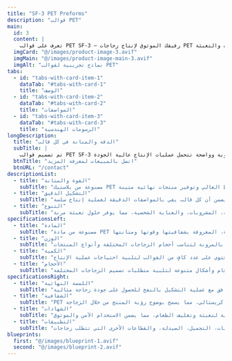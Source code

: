 ```yaml
---
title: "SF-3 PET Preforms"
description: "قوالب PET"
main:
  id: 3
  content: |
    تعرف على قوالب PET SF-3 – رفيقك الموثوق لإنتاج زجاجات PET عالية الجودة. تم تصميم هذه القوالب لتوفير الدقة والمتانة، مما يجعلها الحل المثالي لصناعات المشروبات والتعبئة.
  imgCard: "@/images/product-image-3.avif"
  imgMain: "@/images/product-image-main-3.avif"
  imgAlt: "نماذج تجريبية لقوالب PET"
tabs:
  - id: "tabs-with-card-item-1"
    dataTab: "#tabs-with-card-1"
    title: "الوصف"
  - id: "tabs-with-card-item-2"
    dataTab: "#tabs-with-card-2"
    title: "المواصفات"
  - id: "tabs-with-card-item-3"
    dataTab: "#tabs-with-card-3"
    title: "الرسومات الهندسية"
longDescription:
  title: "الدقة والمتانة في كل قالب"
  subTitle: |
    تم تصميم قوالب PET SF-3 لتلبية المعايير العالية في صناعات المشروبات، التجميل، والصيدلة، مما يضمن زجاجات قوية وواضحة تتحمل عمليات الإنتاج عالية الجودة.
  btnTitle: "اتصل بالمبيعات لمعرفة المزيد"
  btnURL: "/contact"
descriptionList:
  - title: "القوة والمتانة"
    subTitle: "مصنوعة من بلاستيك PET عالي الجودة، هذه القوالب مصممة لتحمل عملية التشكيل بالضغط العالي وتوفير منتجات نهائية متينة."
  - title: "التشكيل الدقيق"
    subTitle: "تم تصميمها من أجل التناسق والموحدة، مما يضمن أن كل قالب يفي بالمواصفات الدقيقة لعملية إنتاج سلسة."
  - title: "التنوع"
    subTitle: "مثالية لعدد من الصناعات بما في ذلك الأغذية، المشروبات، والعناية الشخصية، مما يوفر حلول تعبئة مرنة."
specificationsLeft:
  - title: "المادة"
    subTitle: "مصنوعة من مادة PET عالية الجودة، المعروفة بشفافيتها وقوتها ومتانتها."
  - title: "الوزن"
    subTitle: "متوفرة بأوزان مختلفة، مما يسمح بالمرونة لتناسب أحجام الزجاجات المختلفة وأنواع المنتجات."
  - title: "الكمية"
    subTitle: "كل حزمة تحتوي على عدد كافٍ من القوالب لتلبية احتياجات عملية الإنتاج."
  - title: "الأحجام"
    subTitle: "متوفرة بأحجام وأشكال متنوعة لتلبية متطلبات تصميم الزجاجات المختلفة."
specificationsRight:
  - title: "اللمسة النهائية"
    subTitle: "سطح ناعم ونظيف يضمن التوافق مع عملية التشكيل بالنفخ للحصول على جودة زجاجة مثالية."
  - title: "الشفافية"
    subTitle: "PET شفاف كريستالي، مما يسمح بوضوح رؤية المنتج من خلال الزجاجة."
  - title: "الشهادات"
    subTitle: "مطابقة للمعايير الدولية لتعبئة وتغليف الطعام، مما يضمن الاستخدام الآمن والموثوق."
  - title: "التطبيقات"
    subTitle: "مثالية للاستخدام في صناعات المشروبات، التجميل، الصيدلة، والقطاعات الأخرى التي تتطلب زجاجات PET عالية الجودة."
blueprints:
  first: "@/images/blueprint-1.avif"
  second: "@/images/blueprint-2.avif"
---
```

